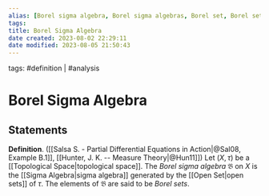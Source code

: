 ```yaml
---
alias: [Borel sigma algebra, Borel sigma algebras, Borel set, Borel sets, Borel]
tags: 
title: Borel Sigma Algebra
date created: 2023-08-02 22:29:11
date modified: 2023-08-05 21:50:43
---
```


tags: #definition | #analysis

# Borel Sigma Algebra

## Statements

**Definition**. ([[Salsa S. - Partial Differential Equations in Action|@Sal08, Example B.1]], [[Hunter, J. K. -- Measure Theory|@Hun11]]) Let $(X,\tau)$ be a [[Topological Space|topological space]]. The _Borel sigma algebra_ $\mathfrak{B}$ on $X$ is the [[Sigma Algebra|sigma algebra]] generated by the [[Open Set|open sets]] of $\tau$. The elements of $\mathfrak{B}$ are said to be _Borel sets_.